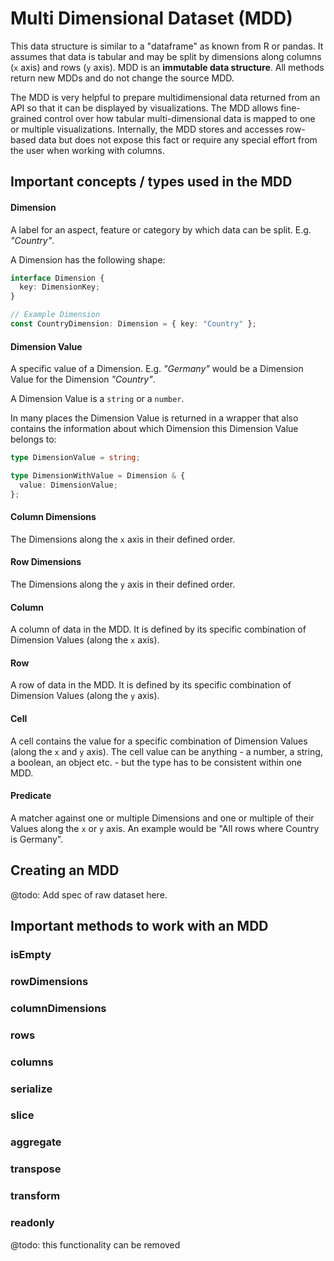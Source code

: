 # Multi Dimensional Dataset (MDD)

This data structure is similar to a "dataframe" as known from R or pandas. It assumes that data is tabular and may be split by dimensions along columns (`x` axis) and rows (`y` axis). MDD is an **immutable data structure**. All methods return new MDDs and do not change the source MDD.

The MDD is very helpful to prepare multidimensional data returned from an API so that it can be displayed by visualizations. The MDD allows fine-grained control over how tabular multi-dimensional data is mapped to one or multiple visualizations. Internally, the MDD stores and accesses row-based data but does not expose this fact or require any special effort from the user when working with columns.

## Important concepts / types used in the MDD

#### Dimension

A label for an aspect, feature or category by which data can be split. E.g. _"Country"_.

A Dimension has the following shape:

```typescript
interface Dimension {
  key: DimensionKey;
}

// Example Dimension
const CountryDimension: Dimension = { key: "Country" };
```

#### Dimension Value

A specific value of a Dimension. E.g. _"Germany"_ would be a Dimension Value for the Dimension _"Country"_.

A Dimension Value is a `string` or a `number`.

In many places the Dimension Value is returned in a wrapper that also contains the information about which Dimension this Dimension Value belongs to:

```typescript
type DimensionValue = string;

type DimensionWithValue = Dimension & {
  value: DimensionValue;
};
```

#### Column Dimensions

The Dimensions along the `x` axis in their defined order.

#### Row Dimensions

The Dimensions along the `y` axis in their defined order.

#### Column

A column of data in the MDD. It is defined by its specific combination of Dimension Values (along the `x` axis).

#### Row

A row of data in the MDD. It is defined by its specific combination of Dimension Values (along the `y` axis).

#### Cell

A cell contains the value for a specific combination of Dimension Values (along the `x` and `y` axis). The cell value can be anything - a number, a string, a boolean, an object etc. - but the type has to be consistent within one MDD.

#### Predicate

A matcher against one or multiple Dimensions and one or multiple of their Values along the `x` or `y` axis. An example would be "All rows where Country is Germany".

## Creating an MDD

@todo: Add spec of raw dataset here.

## Important methods to work with an MDD

### isEmpty

### rowDimensions

### columnDimensions

### rows

### columns

### serialize

### slice

### aggregate

### transpose

### transform

### readonly

@todo: this functionality can be removed
